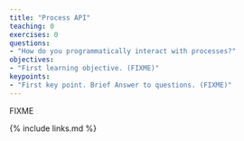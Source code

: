 ```yaml
---
title: "Process API"
teaching: 0
exercises: 0
questions:
- "How do you programmatically interact with processes?"
objectives:
- "First learning objective. (FIXME)"
keypoints:
- "First key point. Brief Answer to questions. (FIXME)"
---
```

FIXME

{% include links.md %}


